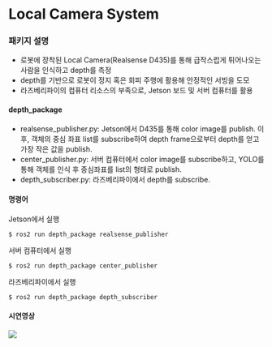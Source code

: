 # Local Camera System
### 패키지 설명
- 로봇에 장착된 Local Camera(Realsense D435)를 통해 급작스럽게 튀어나오는 사람을 인식하고 depth를 측정
- depth를 기반으로 로봇이 정지 혹은 회피 주행에 활용해 안정적인 서빙을 도모
- 라즈베리파이의 컴퓨터 리소스의 부족으로, Jetson 보드 및 서버 컴퓨터를 활용
  
#### depth_package
- realsense_publisher.py: Jetson에서 D435를 통해 color image를 publish. 이후, 객체의 중심 좌표 list를 subscribe하여 depth frame으로부터 depth를 얻고 가장 작은 값을 publish.
- center_publisher.py: 서버 컴퓨터에서 color image를 subscribe하고, YOLO를 통해 객체를 인식 후 중심좌표를 list의 형태로 publish.
- depth_subscriber.py: 라즈베리파이에서 depth를 subscribe.
  

#### 명령어
Jetson에서 실행
```
$ ros2 run depth_package realsense_publisher
```
서버 컴퓨터에서 실행
```
$ ros2 run depth_package center_publisher
```
라즈베리파이에서 실행
```
$ ros2 run depth_package depth_subscriber
```

#### 시연영상
<img src=https://github.com/addinedu-amr-2th/robot-repo-1/assets/124948998/9a3d5dd9-85cf-4442-8046-30dd9686f229>


